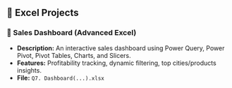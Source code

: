 ## 📁 Excel Projects

### 🔹 Sales Dashboard (Advanced Excel)
- **Description:** An interactive sales dashboard using Power Query, Power Pivot, Pivot Tables, Charts, and Slicers.
- **Features:** Profitability tracking, dynamic filtering, top cities/products insights.
- **File:** `Q7. Dashboard(...).xlsx`
